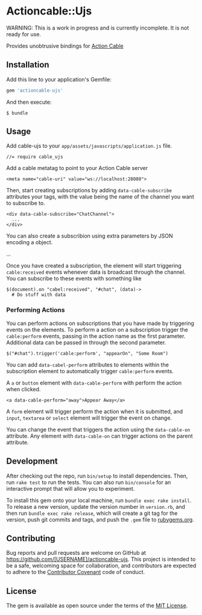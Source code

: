 # Actioncable::Ujs

WARNING: This is a work in progress and is currently incomplete. It is not ready for use.

Provides unobtrusive bindings for [Action Cable](https://github.com/rails/actioncable) 


## Installation

Add this line to your application's Gemfile:

```ruby
gem 'actioncable-ujs'
```

And then execute:

    $ bundle

## Usage

Add cable-ujs to your `app/assets/javascripts/application.js` file.

    //= require cable_ujs

Add a cable metatag to point to your Action Cable server

    <meta name="cable-uri" value="ws://localhost:28080">

Then, start creating subscriptions by adding `data-cable-subscribe` attributes your tags, with the value being the name of the channel you want to subscribe to.


    <div data-cable-subscribe="ChatChannel">
      ...
    </div>

You can also create a subscribion using extra parameters by JSON encoding a object.

   <div data-cable-subscribe="{&quot;channel&quote;: &quote;ChatChannel&quote;, &quot;room&quote;: &quote;Best Room&quote;}">
      ...
    </div>

Once you have created a subscription, the element will start triggering `cable:received` events whenever data is broadcast through the channel. You can subscribe to these events with something like

    $(document).on "cabel:received", "#chat", (data)->
      # Do stuff with data

### Performing Actions

You can perform actions on subscriptions that you have made by triggering events on the elements. To perform a action on a subscription trigger the `cable:perform` events, passing in the action name as the first parameter. Additional data can be passed in through the second parameter.

    $("#chat").trigger('cable:perform', "appearOn", "Some Room")

You can add `data-cabel-perform` attributes to elements within the subscription element to automatically trigger `cable:perform` events.

A `a` or `button` element with `data-cable-perform` with perform the action when clicked.

    <a data-cable-perform="away">Appear Away</a>

A  `form` element will trigger perform the action when it is submitted, and `input`, `textarea` or  `select` element will trigger the event on change.

You can change the event that triggers the action using the `data-cable-on` attribute. Any element with `data-cable-on` can trigger actions on the parent attribute.


## Development

After checking out the repo, run `bin/setup` to install dependencies. Then, run `rake test` to run the tests. You can also run `bin/console` for an interactive prompt that will allow you to experiment.

To install this gem onto your local machine, run `bundle exec rake install`. To release a new version, update the version number in `version.rb`, and then run `bundle exec rake release`, which will create a git tag for the version, push git commits and tags, and push the `.gem` file to [rubygems.org](https://rubygems.org).

## Contributing

Bug reports and pull requests are welcome on GitHub at https://github.com/[USERNAME]/actioncable-ujs. This project is intended to be a safe, welcoming space for collaboration, and contributors are expected to adhere to the [Contributor Covenant](contributor-covenant.org) code of conduct.


## License

The gem is available as open source under the terms of the [MIT License](http://opensource.org/licenses/MIT).

